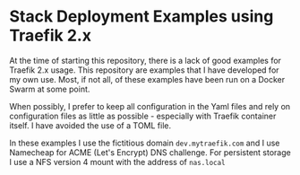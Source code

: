 # Stack Deployment Examples using Traefik 2.x

At the time of starting this repository, there is a lack of good examples for Traefik 2.x usage. This repository are examples that I have developed for my own use. Most, if not all, of these examples have been run on a Docker Swarm at some point.

When possibly, I prefer to keep all configuration in the Yaml files and rely on configuration files as little as possible - especially with Traefik container itself. I have avoided the use of a TOML file.

In these examples I use the fictitious domain `dev.mytraefik.com` and I use Namecheap for ACME (Let's Encrypt) DNS challenge. For persistent storage I use a NFS version 4 mount with the address of `nas.local`
